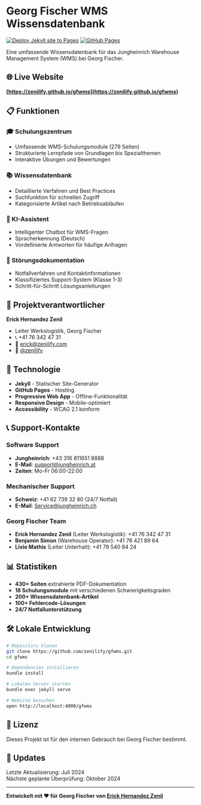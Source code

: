 # Georg Fischer WMS Wissensdatenbank

[![Deploy Jekyll site to Pages](https://github.com/zenilify/gfwms/actions/workflows/deploy.yml/badge.svg)](https://github.com/zenilify/gfwms/actions/workflows/deploy.yml)
[![GitHub Pages](https://img.shields.io/badge/GitHub%20Pages-Live-brightgreen)](https://zenilify.github.io/gfwms)

Eine umfassende Wissensdatenbank für das Jungheinrich Warehouse Management System (WMS) bei Georg Fischer.

## 🌐 Live Website

**[https://zenilify.github.io/gfwms](https://zenilify.github.io/gfwms)**

## 📋 Funktionen

### 🎓 Schulungszentrum
- Umfassende WMS-Schulungsmodule (279 Seiten)
- Strukturierte Lernpfade von Grundlagen bis Spezialthemen
- Interaktive Übungen und Bewertungen

### 📚 Wissensdatenbank
- Detaillierte Verfahren und Best Practices
- Suchfunktion für schnellen Zugriff
- Kategorisierte Artikel nach Betriebsabläufen

### 🤖 KI-Assistent
- Intelligenter Chatbot für WMS-Fragen
- Spracherkennung (Deutsch)
- Vordefinierte Antworten für häufige Anfragen

### 🔧 Störungsdokumentation
- Notfallverfahren und Kontaktinformationen
- Klassifiziertes Support-System (Klasse 1-3)
- Schritt-für-Schritt Lösungsanleitungen

## 👤 Projektverantwortlicher

**Erick Hernandez Zenil**  
- Leiter Werkslogistik, Georg Fischer  
- 📞 +41 76 342 47 31  
- 📧 erick@zenilify.com  
- 🐙 [@zenilify](https://github.com/zenilify)

## 🚀 Technologie

- **Jekyll** - Statischer Site-Generator
- **GitHub Pages** - Hosting
- **Progressive Web App** - Offline-Funktionalität
- **Responsive Design** - Mobile-optimiert
- **Accessibility** - WCAG 2.1 konform

## 📞 Support-Kontakte

### Software Support
- **Jungheinrich**: +43 316 811651 8888
- **E-Mail**: support@jungheinrich.at
- **Zeiten**: Mo-Fr 06:00-22:00

### Mechanischer Support
- **Schweiz**: +41 62 739 32 80 (24/7 Notfall)
- **E-Mail**: Service@jungheinrich.ch

### Georg Fischer Team
- **Erick Hernandez Zenil** (Leiter Werkslogistik): +41 76 342 47 31
- **Benjamin Simon** (Warehouse Operator): +41 76 421 89 64
- **Livio Mathis** (Leiter Unterhalt): +41 79 540 84 24

## 📊 Statistiken

- **430+ Seiten** extrahierte PDF-Dokumentation
- **18 Schulungsmodule** mit verschiedenen Schwierigkeitsgraden
- **200+ Wissensdatenbank-Artikel**
- **100+ Fehlercode-Lösungen**
- **24/7 Notfallunterstützung**

## 🛠️ Lokale Entwicklung

```bash
# Repository klonen
git clone https://github.com/zenilify/gfwms.git
cd gfwms

# Dependencies installieren
bundle install

# Lokalen Server starten
bundle exec jekyll serve

# Website besuchen
open http://localhost:4000/gfwms
```

## 📝 Lizenz

Dieses Projekt ist für den internen Gebrauch bei Georg Fischer bestimmt.

## 🔄 Updates

Letzte Aktualisierung: Juli 2024  
Nächste geplante Überprüfung: Oktober 2024

---

**Entwickelt mit ❤️ für Georg Fischer von [Erick Hernandez Zenil](https://github.com/zenilify)**